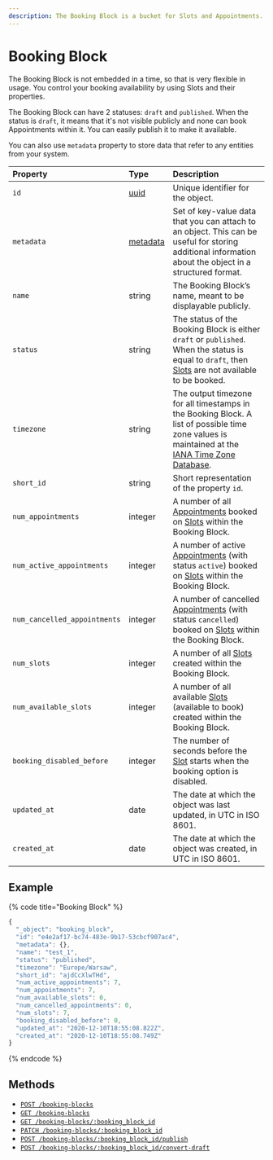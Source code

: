```yaml
---
description: The Booking Block is a bucket for Slots and Appointments.
---
```


# Booking Block

The Booking Block is not embedded in a time, so that is very flexible in usage. You control your booking availability by using Slots and their properties.

The Booking Block can have 2 statuses: `draft` and `published`. When the status is `draft`, it means that it's not visible publicly and none can book Appointments within it. You can easily publish it to make it available.

You can also use `metadata` property to store data that refer to any entities from your system.

| Property | Type | Description |
| :--- | :--- | :--- |
| `id` | [uuid](https://en.wikipedia.org/wiki/Universally_unique_identifier) | Unique identifier for the object. |
| `metadata` | [metadata](../../metadata.md) | Set of key-value data that you can attach to an object. This can be useful for storing additional information about the object in a structured format. |
| `name` | string | The Booking Block’s name, meant to be displayable publicly. |
| `status` | string | The status of the Booking Block is either `draft` or `published`. When the status is equal to `draft`, then [Slots](../slot/) are not available to be booked. |
| `timezone` | string | The output timezone for all timestamps in the Booking Block. A list of possible time zone values is maintained at the [IANA Time Zone Database](http://www.iana.org/time-zones). |
| `short_id` | string | Short representation of the property `id`. |
| `num_appointments` | integer | A number of all [Appointments](../appointment.md) booked on [Slots](../slot/) within the Booking Block. |
| `num_active_appointments` | integer | A number of active [Appointments](../appointment.md) \(with status `active`\) booked on [Slots](../slot/) within the Booking Block. |
| `num_cancelled_appointments` | integer | A number of cancelled [Appointments](../appointment.md) \(with status `cancelled`\) booked on [Slots](../slot/) within the Booking Block. |
| `num_slots` | integer | A number of all [Slots](../slot/) created within the Booking Block. |
| `num_available_slots` | integer | A number of all available [Slots](../slot/) \(available to book\) created within the Booking Block. |
| `booking_disabled_before` | integer | The number of seconds before the [Slot](../slot/) starts when the booking option is disabled. |
| `updated_at` | date | The date at which the object was last updated, in UTC in ISO 8601. |
| `created_at` | date | The date at which the object was created, in UTC in ISO 8601. |

## Example

{% code title="Booking Block" %}
```javascript
{
  "_object": "booking_block",
  "id": "e4e2af17-bc74-483e-9b17-53cbcf907ac4",
  "metadata": {},
  "name": "test_1",
  "status": "published",
  "timezone": "Europe/Warsaw",
  "short_id": "ajdCcXlwTHd",
  "num_active_appointments": 7,
  "num_appointments": 7,
  "num_available_slots": 0,
  "num_cancelled_appointments": 0,
  "num_slots": 7,
  "booking_disabled_before": 0,
  "updated_at": "2020-12-10T18:55:08.822Z",
  "created_at": "2020-12-10T18:55:08.749Z"
}
```
{% endcode %}

## Methods

* [`POST /booking-blocks`](create-a-booking-block.md)
* [`GET /booking-blocks`](list-booking-blocks.md)
* [`GET /booking-blocks/:booking_block_id`](get-a-booking-block.md)
* [`PATCH /booking-blocks/:booking_block_id`](update-a-booking-block.md)
* [`POST /booking-blocks/:booking_block_id/publish`](publish-a-booking-block.md)
* [`POST /booking-blocks/:booking_block_id/convert-draft`](convert-a-booking-block-to-draft.md)

